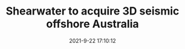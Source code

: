 ---
"title": "Shearwater to acquire 3D seismic offshore Australia"
"date": "2021-9-22 17:10:12"
"feed_name": "OFFSHOREMAG"
"feed_website": "https://www.offshore-mag.com/"
"feed_rss": "https://www.offshore-mag.com/__rss/website-scheduled-content.xml?input=%7B%22sectionAlias%22%3A%22home%22%7D"
"link": "https://www.offshore-mag.com/geosciences/article/14210837/shearwater-to-acquire-3d-seismic-for-beach-energy-offshore-australia"
"source": "None"
"file": "_posts/2021-1-1-feaa5df67071be8de3c4bb8bae4999aae76661de.md"
"accident": "0"
"drilling": "0"
"dead": "0"
"injured": "0"
"arrested": "0"
"where": "unknown site"
"place": "unknown place"
---